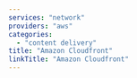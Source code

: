 ```yaml
---
services: "network"
providers: "aws"
categories: 
  - "content delivery"
title: "Amazon Cloudfront"
linkTitle: "Amazon Cloudfront"
---
```

